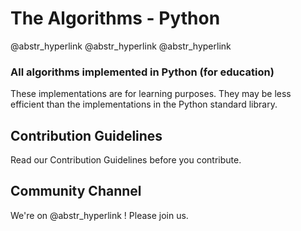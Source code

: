 # The Algorithms - Python 

@abstr_hyperlink @abstr_hyperlink @abstr_hyperlink 

### All algorithms implemented in Python (for education)

These implementations are for learning purposes. They may be less efficient than the implementations in the Python standard library.

## Contribution Guidelines

Read our Contribution Guidelines before you contribute.

## Community Channel

We're on @abstr_hyperlink ! Please join us.
